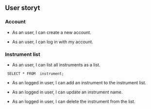 ## User storyt

### Account

  * As an user, I can create a new account.
  
  * As an user, I can log in with my account.

### Instrument list

  * As an user, I can list all instruments as a list.
  
  ``` SELECT * FROM  instrument;```
  
  * As an logged in user, I can add an instrument to the instrument list.
  
  * As an logged in user, I can update an instrument name.
  
  * As an logged in user, I can delete the instrument from the list.
